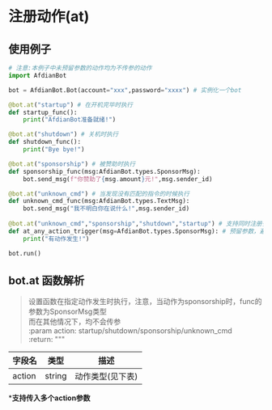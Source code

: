 # 注册动作(at)
## 使用例子
```python
# 注意:本例子中未预留参数的动作均为不传参的动作
import AfdianBot

bot = AfdianBot.Bot(account="xxx",password="xxxx") # 实例化一个bot

@bot.at("startup") # 在开机完毕时执行
def startup_func():
    print("AfdianBot准备就绪!")

@bot.at("shutdown") # 关机时执行
def shutdown_func():
    print("Bye bye!")

@bot.at("sponsorship") # 被赞助时执行
def sponsorship_func(msg:AfdianBot.types.SponsorMsg):
    bot.send_msg(f"你赞助了{msg.amount}元!",msg.sender_id)

@bot.at("unknown_cmd") # 当发现没有匹配的指令的时候执行
def unknown_cmd_func(msg:AfdianBot.types.TextMsg):
    bot.send_msg("我不明白你在说什么!",msg.sender_id)
    
@bot.at("unknown_cmd","sponsorship","shutdown","startup") # 支持同时注册多个action
def at_any_action_trigger(msg=AfdianBot.types.SponsorMsg): # 预留参数，避免sponsorship动作发生时传参报错
    print("有动作发生!")

bot.run()
```

## bot.at 函数解析

> 设置函数在指定动作发生时执行，注意，当动作为sponsorship时，func的参数为SponsorMsg类型  
而在其他情况下，均不会传参  
:param action: startup/shutdown/sponsorship/unknown_cmd  
:return:
"""

| 字段名    | 类型     | 描述        |
|--------| ------ |-----------|
| action | string | 动作类型(见下表) |
***支持传入多个action参数**